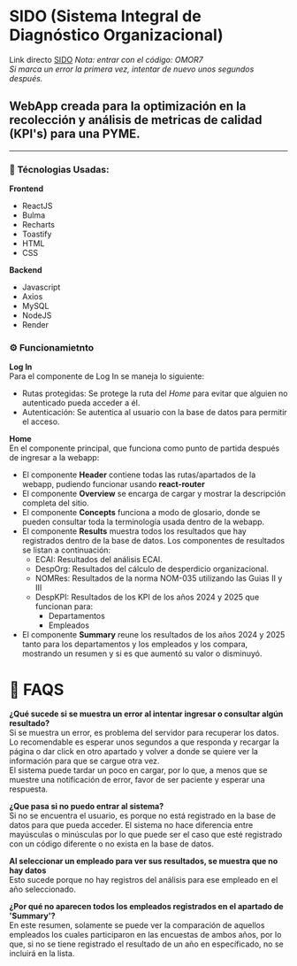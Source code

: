 # SIDO (Sistema Integral de Diagnóstico Organizacional)

Link directo [SIDO](https://sdoimx.com)
_Nota: entrar con el código: OMOR7_  
_Si marca un error la primera vez, intentar de nuevo unos segundos después._

## WebApp creada para la optimización en la recolección y análisis de metricas de calidad (KPI's) para una PYME.

----

### 🔨 Técnologias Usadas:  
**Frontend**
- ReactJS
- Bulma
- Recharts
- Toastify
- HTML
- CSS

**Backend**
- Javascript
- Axios
- MySQL
- NodeJS
- Render

### ⚙️ Funcionamietnto
**Log In**  
Para el componente de Log In se maneja lo siguiente:  
- Rutas protegidas: Se protege la ruta del _Home_ para evitar que alguien no autenticado pueda acceder a él.
- Autenticación: Se autentica al usuario con la base de datos para permitir el acceso.

**Home**  
En el componente principal, que funciona como punto de partida después de ingresar a la webapp:  
- El componente **Header** contiene todas las rutas/apartados de la webapp, pudiendo funcionar usando **react-router**
- El componente **Overview** se encarga de cargar y mostrar la descripción completa del sitio.
- El componente **Concepts** funciona a modo de glosario, donde se pueden consultar toda la terminología usada dentro de la webapp.
- El componente **Results** muestra todos los resultados que hay registrados dentro de la base de datos. Los componentes de resultados se listan a continuación:
  - ECAI: Resultados del análisis ECAI.
  - DespOrg: Resultados del cálculo de desperdicio organizacional.
  - NOMRes: Resultados de la norma NOM-035 utilizando las Guias II y III
  - DespKPI: Resultados de los KPI de los años 2024 y 2025 que funcionan para:
      - Departamentos
      - Empleados
- El componente **Summary** reune los resultados de los años 2024 y 2025 tanto para los departamentos y los empleados y los compara, mostrando un resumen y si es que aumentó su valor o disminuyó.

# 🤔 FAQS
**¿Qué sucede si se muestra un error al intentar ingresar o consultar algún resultado?**  
Si se muestra un error, es problema del servidor para recuperar los datos. Lo recomendable es esperar unos segundos a que responda y recargar la página o dar click en otro apartado y volver a donde se quiere ver la información para que se cargue otra vez.  
El sistema puede tardar un poco en cargar, por lo que, a menos que se muestre una notificación de error, favor de ser paciente y esperar una respuesta.  

**¿Que pasa si no puedo entrar al sistema?**  
Si no se encuentra el usuario, es porque no está registrado en la base de datos para que pueda acceder. El sistema no hace diferencia entre mayúsculas o minúsculas por lo que puede ser el caso que esté registrado con un código diferente o no exista en la base de datos.  

**Al seleccionar un empleado para ver sus resultados, se muestra que no hay datos**  
Esto sucede porque no hay registros del análisis para ese empleado en el año seleccionado.  

**¿Por qué no aparecen todos los empleados registrados en el apartado de 'Summary'?**  
En este resumen, solamente se puede ver la comparación de aquellos empleados los cuales participaron en las encuestas de ambos años, por lo que, si no se tiene registrado el resultado de un año en específicado, no se incluirá en la lista.
